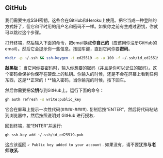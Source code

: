 ## GitHub

我们需要生成SSH密钥。这些会在GitHub和Heroku上使用。把它当成一种登陆的方式好了，但它和平时用的用户名和密码不一样。如果你之前有生成过密钥，你就可以跳过这个步骤。

打开终端，然后输入下面的命令，把email换成**你自己的**（应该用你注册GitHub的email）。然后它会提示你一些信息。按回车键，直到它问你要**密码**。

```bash
mkdir -p ~/.ssh && ssh-keygen -t ed25519 -o -a 100 -f ~/.ssh/id_ed25519 -C "TYPE_YOUR_EMAIL@HERE.com"
```

**敲黑板：** 当它问你要密码时，输入你想要的密码（并且是你可以记住的密码）。这个密码会保护你保存在硬盘上的私钥。你输入的时候，还是不会在屏幕上看到任何东西，这是**正常的！**输入密码，当你输完的时候，按下回车。

然后你需要把**公钥**存到GitHub上。运行下面的命令：

```bash
gh auth refresh -s write:public_key
```

它会在屏幕上提示一次性代码(####-####). 复制后按“ENTER”，然后将代码粘贴到浏览器中，然后按照说明对 GitHub 进行授权.

回到终端，按“ENTER”并运行:

```bash
gh ssh-key add ~/.ssh/id_ed25519.pub
```
这应该返回 `✓ Public key added to your account` . 如果没有，请不要犹豫**与老师联系.**
